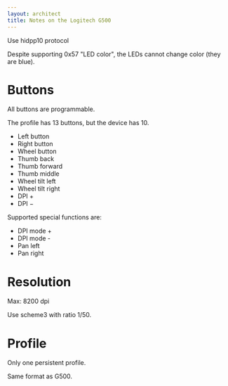 ```yaml
---
layout: architect
title: Notes on the Logitech G500
---
```


Use hidpp10 protocol

Despite supporting 0x57 "LED color", the LEDs cannot change color (they are blue).


# Buttons

All buttons are programmable.

The profile has 13 buttons, but the device has 10.
 - Left button
 - Right button
 - Wheel button
 - Thumb back
 - Thumb forward
 - Thumb middle
 - Wheel tilt left
 - Wheel tilt right
 - DPI +
 - DPI −


Supported special functions are:
 - DPI mode +
 - DPI mode -
 - Pan left
 - Pan right


# Resolution

Max: 8200 dpi

Use scheme3 with ratio 1/50.


# Profile

Only one persistent profile.

Same format as G500.

